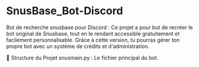 # SnusBase_Bot-Discord
Bot de recherche snusbase pour Discord : Ce projet a pour but de recréer le bot original de Snusbase, tout en le rendant accessible gratuitement et facilement personnalisable. Grâce à cette version, tu pourras gérer ton propre bot avec un système de crédits et d'administration.





📁 Structure du Projet
snusmain.py : Le fichier principal du bot.
